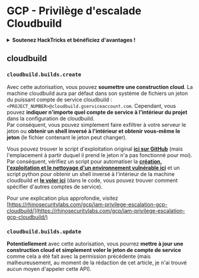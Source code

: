 # GCP - Privilège d'escalade Cloudbuild

<details>

<summary><strong>Soutenez HackTricks et bénéficiez d'avantages !</strong></summary>

* Si vous souhaitez voir votre **entreprise annoncée dans HackTricks** ou si vous souhaitez accéder à la **dernière version de PEASS ou télécharger HackTricks en PDF**, consultez les [**PLANS D'ABONNEMENT**](https://github.com/sponsors/carlospolop) !
* Obtenez le [**swag officiel PEASS & HackTricks**](https://peass.creator-spring.com)
* Découvrez [**The PEASS Family**](https://opensea.io/collection/the-peass-family), notre collection d'[**NFTs**](https://opensea.io/collection/the-peass-family) exclusifs
* **Rejoignez** 💬 [**le groupe Discord**](https://discord.gg/hRep4RUj7f) ou le [**groupe Telegram**](https://t.me/peass) ou **suivez** moi sur **Twitter** 🐦 [**@carlospolopm**](https://twitter.com/carlospolopm).
* **Partagez vos astuces de piratage en soumettant des PR aux** [**dépôts GitHub HackTricks**](https://github.com/carlospolop/hacktricks) et [**HackTricks Cloud**](https://github.com/carlospolop/hacktricks-cloud).

</details>

## cloudbuild

### `cloudbuild.builds.create`

Avec cette autorisation, vous pouvez **soumettre une construction cloud**. La machine cloudbuild aura par défaut dans son système de fichiers un jeton du puissant compte de service cloudbuild : `<PROJECT_NUMBER>@cloudbuild.gserviceaccount.com`. Cependant, vous pouvez **indiquer n'importe quel compte de service à l'intérieur du projet** dans la configuration de cloudbuild.\
Par conséquent, vous pouvez simplement faire exfiltrer à votre serveur le jeton ou **obtenir un shell inversé à l'intérieur et obtenir vous-même le jeton** (le fichier contenant le jeton peut changer).

Vous pouvez trouver le script d'exploitation original [**ici sur GitHub**](https://github.com/RhinoSecurityLabs/GCP-IAM-Privilege-Escalation/blob/master/ExploitScripts/cloudbuild.builds.create.py) (mais l'emplacement à partir duquel il prend le jeton n'a pas fonctionné pour moi). Par conséquent, vérifiez un script pour automatiser la [**création, l'exploitation et le nettoyage d'un environnement vulnérable ici**](https://github.com/carlospolop/gcp\_privesc\_scripts/blob/main/tests/f-cloudbuild.builds.create.sh) et un script python pour obtenir un shell inversé à l'intérieur de la machine cloudbuild et [**le voler ici**](https://github.com/carlospolop/gcp\_privesc\_scripts/blob/main/tests/f-cloudbuild.builds.create.py) (dans le code, vous pouvez trouver comment spécifier d'autres comptes de service).

Pour une explication plus approfondie, visitez [https://rhinosecuritylabs.com/gcp/iam-privilege-escalation-gcp-cloudbuild/](https://rhinosecuritylabs.com/gcp/iam-privilege-escalation-gcp-cloudbuild/)

### `cloudbuild.builds.update`

**Potentiellement** avec cette autorisation, vous pourrez **mettre à jour une construction cloud et simplement voler le jeton de compte de service** comme cela a été fait avec la permission précédente (mais malheureusement, au moment de la rédaction de cet article, je n'ai trouvé aucun moyen d'appeler cette API).